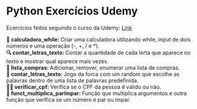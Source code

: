 # Python Exercícios Udemy
Ecercícios feitos seguindo o curso da Udemy: 
    <a href="https://www.udemy.com/course/python-3-do-zero-ao-avancado/?couponCode=ST11MT91624B" target="_blank">Link</a>

<b>🧮 calculadora_while: </b> Criar uma calculadora utilizando while, input de dois números e uma operação (-, +, / e *).</br>
<b>🔍 contar_letras_texto: </b> Contar a quantidade de cada lerta que aparece no texto e mostrar qual aparece mais vezes.</br>
<b>🧺 lista_compras: </b> Adicionar, remover, enumerar uma lista de compras. </br>
<b>🎲 contar_letras_texto: </b> Jogo da forca com um random que escolhe as palavras dentro de uma lista de palavras predefinida.</br>
<b>🕵️‍♀️ verificar_cpf: </b> Verifica se o CPF da pessoa é válido ou não.</br>
<b>📎 funct_multiplica_parImpar: </b> Função que multiplica argumentos e outra função que verifica se um número é par ou ímpar.</br>
